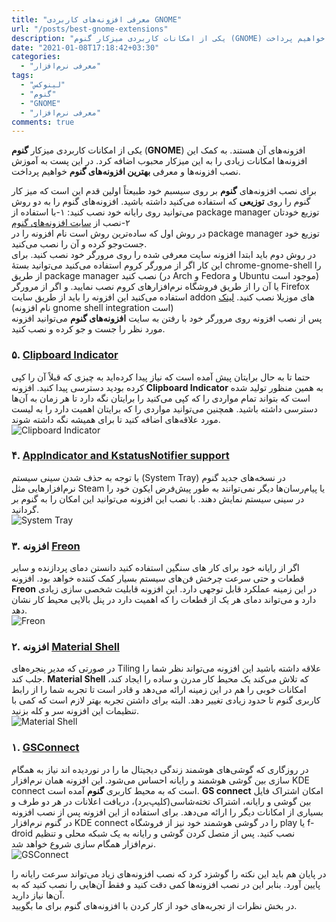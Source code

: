 ```yaml
---
title: "معرفی افزونه‌های کاربردی GNOME"
url: "/posts/best-gnome-extensions"
description: "یکی از امکانات کاربردی میزکار گنوم (GNOME) افزونه‌های آن هستند. به کمک این افزونه‌ها امکانات زیادی را به این میزکار محبوب اضافه کرد. در این پست به آموزش نصب افزونه‌ها و معرفی چند افزونه بسیار کاربردی خواهیم پرداخت."
date: "2021-01-08T17:18:42+03:30"
categories:
  - "معرفی نرم‌افزار"
tags:
  - "لینوکس"
  - "گنوم"
  - "GNOME"
  - "معرفی نرم‌افزار"
comments: true
---
```

یکی از امکانات کاربردی میزکار **گنوم** (**GNOME**) افزونه‌های آن هستند. به کمک این افزونه‌ها امکانات زیادی را به این میزکار محبوب اضافه کرد. در این پست به آموزش نصب افزونه‌ها و معرفی **بهترین افزونه‌های گنوم** خواهیم پرداخت.
<!--more-->

برای نصب افزونه‌های **گنوم** بر روی سیسبم خود طبیعتاً اولین قدم این است که میز کار گنوم را روی **توزیعی** که استفاده می‌کنید داشته باشید. افزونه‌های گنوم را به دو روش می‌توانید روی رایانه خود نصب کنید: ۱-با استفاده از package manager توزیع خودتان ۲-نصب از [سایت افزونه‌های گنوم](https://extensions.gnome.org)  
در روش اول که ساده‌ترین روش است نام افزونه را در package manager توزیع خود جست‌و‌جو کرده و آن را نصب می‌کنید.  
در روش دوم باید ابتدا افزونه سایت معرفی شده را روی مرورگر خود نصب کنید. برای این کار اگر از مرورگر کروم استفاده می‌کنید می‌توانید بستهٔ chrome-gnome-shell را از طریق package manager نصب کنید (در Arch و Fedora و Ubuntu موجود است) یا آن را از طریق فروشگاه نرم‌افزار‌های کروم نصب نمایید. و اگر از مرورگر Firefox استفاده می‌کنید این افزونه را باید از طریق سایت addon های موزیلا نصب کنید. [لینک](https://addons.mozilla.org/fa/firefox/addon/gnome-shell-integration/) (نام افزونه gnome shell integration است)  
پس از نصب افزونه روی مرورگر خود با رفتن به سایت **افزونه‌های گنوم** می‌توانید افزونه مورد نظر را جست و جو کرده و نصب کنید.  

### ۵. [Clipboard Indicator](https://extensions.gnome.org/extension/779/clipboard-indicator/)
حتما تا به حال برایتان پیش آمده است که نیاز پیدا کرده‌اید به چیزی که قبلاً آن را کپی کرده بودید دسترسی پیدا کنید. افزونه **Clipboard Indicator** به همین منظور تولید شده است که بتواند تمام مواردی را که کپی می‌کنید را برایتان نگه دارد تا هر زمان به آن‌ها دسترسی داشته باشید. همچنین می‌توانید مواردی را که برایتان اهمیت دارد را به لیست مورد علاقه‌های اضافه کنید تا برای همیشه نگه داشته شوند.  
![Clipboard Indicator](/posts/28-dec-20-best-gnome-extensions/clipboard.webp "Clipboard Indicator")


### ۴. [AppIndicator and KstatusNotifier support](https://extensions.gnome.org/extension/615/appindicator-support/)
با توجه به حذف شدن سینی سیستم (System Tray) در نسخه‌های جدید گنوم نرم‌افزار‌هایی مثل Steam یا پیام‌رسان‌ها دیگر نمی‌توانند به طور پیش‌فرض ایکون خود را در سینی سیستم نمایش دهند. با نصب این افزونه می‌توانید این امکان را به گنوم بر گردانید.  
![System Tray](/posts/28-dec-20-best-gnome-extensions/appindicator.webp "System Tray")

### ۳. افزونه [Freon](https://extensions.gnome.org/extension/841/freon/)  
اگر از رایانه خود برای کار های سنگین استفاده کنید دانستن دمای پردازنده و سایر قطعات و حتی سرعت چرخش فن‌های سیستم بسیار کمک کننده خواهد بود. افزونه **Freon** در این زمینه عملکرد قابل توجهی دارد. این افزونه قابلیت شخصی سازی زیادی دارد و می‌تواند دمای هر یک از قطعات را که اهمیت دارد در پنل بالایی محیط کار نشان دهد.  
![Freon](/posts/28-dec-20-best-gnome-extensions/freon.webp "Freon")  

### ۲. افزونه [Material Shell](https://extensions.gnome.org/extension/3357/material-shell/)
در صورتی که مدیر پنجره‌های Tiling علاقه داشته باشید این افزونه می‌تواند نظر شما را جلب کند. **Material Shell** که تلاش می‌کند یک محیط کار مدرن و ساده را ایجاد کند، امکانات خوبی را هم در این زمینه ارائه می‌دهد و قادر است تا تجربه شما را از رابط کاربری گنوم تا حدود زیادی تغییر دهد. البته برای داشتن تجربه بهتر لازم است که کمی با تنظیمات این افزونه سر و کله بزنید.  
![Material Shell](/posts/28-dec-20-best-gnome-extensions/materialshell.webp "Material Shell")


### ۱. [GSConnect](https://extensions.gnome.org/extension/1319/gsconnect/)
در روزگاری که گوشی‌های هوشمند زندگی دیجیتال ما را در نوردیده اند نیاز به همگام سازی بین گوشی هوشمند و رایانه احساس می‌شود. این افزونه همان نرم‌افزار KDE connect است که به محیط کاربری **گنوم** آمده است. **GS connect** امکان اشتراک فایل بین گوشی و رایانه، اشتراک تخته‌شاسی(کلیپ‌برد)، دریافت اعلانات در هر دو طرف و بسیاری از امکانات دیگر را ارائه می‌دهد. برای استفاده از این افزونه پس از نصب افزونه در گنوم نرم‌افزار KDE connect را در گوشی هوشمند خود نیز از فروشگاه play یا f-droid نصب کنید. پس از متصل کردن گوشی و رایانه به یک شبکه محلی و تنظیم نرم‌افزار همگام سازی شروع خواهد شد.  
![GSConnect](/posts/28-dec-20-best-gnome-extensions/gsconnect.webp "GSConnect")


در پایان هم باید این نکته را گوشزد کرد که نصب افزونه‌های زیاد می‌تواند سرعت رایانه را پایین آورد. بنابر این در نصب افزونه‌ها کمی دقت کنید و فقط آن‌هایی را نصب کنید که به آن‌ها نیاز دارید.  
در بخش نظرات از تجربه‌های خود از کار کردن با افزونه‌های گنوم برای ما بگویید.
